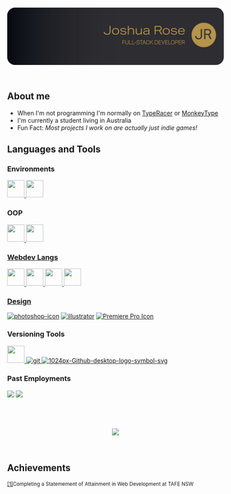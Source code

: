 <html>

<p>

<a href="https://github.com/JoshuaDanielRose">

<img align="center" src="https://github.com/JoshuaDanielRose/JoshuaDanielRose/blob/main/res/MAIN.jpg?raw=true"/>

</a>

</p>

<br>

<h2 align="left">About me</h2>

<p align="left" width="20px">

<ul>

<li>When I'm not programming I'm normally on <a href="https://play.typeracer.com/">TypeRacer</a> or <a href="https://monkeytype.com/">MonkeyType</a></li>

<li>I'm currently a student living in Australia</li>

<li>Fun Fact: <i>Most projects I work on are actually just indie games!</i></li>

</ul>

</p>

<p>

<p>

<h2 align="left">Languages and Tools</h2>

<!-- <img src="https://skillicons.dev/icons?i=vim,py,html,css,neovim,cs,git,githubactions"/> -->

<h3 align="left">Environments</h3>
<a href="https://github.com/neovim/neovim"><img src="https://upload.wikimedia.org/wikipedia/commons/3/3a/Neovim-mark.svg" alt"image" width="40" height="40" border="0"/>
<a href="https://code.visualstudio.com/"><img src="https://upload.wikimedia.org/wikipedia/commons/thumb/9/9a/Visual_Studio_Code_1.35_icon.svg/2048px-Visual_Studio_Code_1.35_icon.svg.png" alt"image" width="40" height="40" border="0"/></a>

<h3>OOP</h3>
<a href="https://cplusplus.com/"><img src="https://skillicons.dev/icons?i=cpp" alt"image" width="40" height="40" border="0"/></>
<a href="https://www.python.org/"><img src="https://cdn.jsdelivr.net/npm/@programming-languages-logos/python@0.0.0/python.png" alt"image" width="40" height="40" border="0"/></>

<h3>Webdev Langs</h3>
<a href="https://developer.mozilla.org/en-US/docs/Web/HTML"><img src="https://skillicons.dev/icons?i=html" alt"image" width="40" height="40" border="0"/></>
  <a href="https://daringfireball.net/projects/markdown/syntax"><img src="https://skillicons.dev/icons?i=md&theme=dark" alt"image" width="40" height="40" border="0"/></>
<a href="https://developer.mozilla.org/en-US/docs/Web/CSS"><img src="https://skillicons.dev/icons?i=css" alt"image" width="40" height="40" border="0"/></>
<a href="https://flask.palletsprojects.com/en/2.2.x/"><img src="https://skillicons.dev/icons?i=flask&theme=dark" alt"image" width="40" height="40" border="0"/></>
<!-- <a href="https://flask.palletsprojects.com/en/2.2.x/"><img src="https://cdn.freebiesupply.com/logos/thumbs/2x/flask-logo.png" alt"image" width="55" height="40" border="0"/></> -->


<h3>Design</h3>
<a href="https://www.adobe.com/au/products/photoshop.html" target="_blank" rel="noreferrer"><img src="https://cia.imgix.net/files/blog/full/image238.jpg" alt="photoshop-icon" border="0" width="40" height="40"/></a>
<a href="https://www.adobe.com/au/products/illustrator.html" target="_blank" rel="noreferrer"><img src="https://www.vectorlogo.zone/logos/adobe_illustrator/adobe_illustrator-icon.svg" alt="illustrator" width="40" height="40"/></a>
<a href="https://www.adobe.com/au/products/premiere.html" target="_blank" rel="noreferrer"><img src="https://upload.wikimedia.org/wikipedia/commons/thumb/f/f2/Adobe_Premiere_Pro_Logo.svg/1200px-Adobe_Premiere_Pro_Logo.svg.png" alt="Premiere Pro Icon" width="40" height="40"/></a>

<h3>Versioning Tools</h3>
<a href="https://about.gitlab.com/"><img src="https://user-images.githubusercontent.com/101031214/189024231-f624d473-0c42-402a-97ab-a464b208b5ef.png" alt"image" width="40" height="40" border="0"/></>
<a href="https://git-scm.com/" target="_blank" rel="noreferrer"><img src="https://www.vectorlogo.zone/logos/git-scm/git-scm-icon.svg" alt="git" width="40" height="40"/> </a>
<a href="https://desktop.github.com/"><img src="https://i.ibb.co/7KZpZkL/1024px-Github-desktop-logo-symbol-svg.png" height="40" width="40" alt="1024px-Github-desktop-logo-symbol-svg" border="0"></a>


</p>

<p>

<h3 align="left">Past Employments</h3>

<a href="https://www.bravurasolutions.com/australia/">

<img align="center" height=65 src="https://cpp-prod-seek-company-image-uploads.s3.ap-southeast-2.amazonaws.com/814426/logo/657ae531-bcca-11ea-86d1-e52bae5cc086.png"></img></a>
<a href="https://centelon.com/">
<img align="center" height="80" src="https://res.cloudinary.com/crunchbase-production/image/upload/c_lpad,f_auto,q_auto:eco,dpr_1/cihaxvnkshd6s5flqmut"/>

</a>

<h2>&nbsp</h2>

</p>

</p>

<p align="center">

<img width=670 src="https://wakatime.com/share/@JoshuaDanielRose/e2ba8d26-2211-4707-b990-3eff8cd96e4d.svg"/>

</p>

<br>

<h2>Achievements</h2>

<p>

<p align="left"><sup><a href="#about-me">[1]</a>Completing a Statemement of Attainment in Web Development at TAFE NSW</sup></p>

</p>

</html
